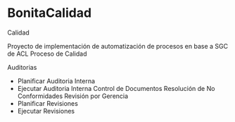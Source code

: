 BonitaCalidad
=============

Calidad

Proyecto de implementación de automatización de procesos en base a SGC de ACL
Proceso de Calidad

Auditorias
  - Planificar Auditoria Interna
  - Ejecutar Auditoria Interna
Control de Documentos
Resolución de No Conformidades
Revisión por Gerencia
  - Planificar Revisiones
  - Ejecutar Revisiones
